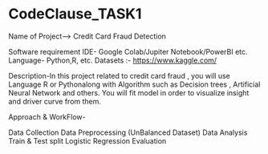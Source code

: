 # CodeClause_TASK1

Name of Project--> Credit Card Fraud Detection

Software requirement 
IDE- Google Colab/Jupiter Notebook/PowerBI etc.
Language- Python,R, etc.
Datasets :- https://www.kaggle.com/

Description-In this project related to credit card fraud , you will use Language R or Pythonalong with Algorithm such as 
Decision trees , Artificial Neural Network and others. You will fit model in order to visualize insight and driver curve from them.

Approach & WorkFlow-

Data Collection
Data Preprocessing (UnBalanced Dataset)
Data Analysis 
Train & Test split
Logistic Regression
Evaluation
